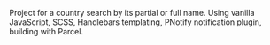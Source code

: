 Project for a country search by its partial or full name. Using
vanilla JavaScript, SCSS, Handlebars templating, PNotify
notification plugin, building with Parcel.

